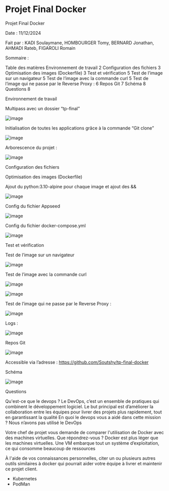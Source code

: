 # Projet Final Docker

Projet Final Docker

Date : 11/12/2024

Fait par : KADI Soulaymane, HOMBOURGER Tomy, BERNARD Jonathan, AHMADI Rateb, FIGAROLI Romain


Sommaire :

Table des matières
Environnement de travail	2
Configuration des fichiers	3
Optimisation des images (Dockerfile)	3
Test et vérification	5
Test de l’image sur un navigateur	5
Test de l’image avec la commande curl	5
Test de l’image qui ne passe par le Reverse Proxy :	6
Repos Git	7
Schéma	8
Questions	8

















Environnement de travail 

Multipass avec un dossier “tp-final”

![image](https://github.com/user-attachments/assets/88f785c6-e156-466f-a70f-488ecb115b1c)

 

Initialisation de toutes les applications grâce à la commande “Git clone”

![image](https://github.com/user-attachments/assets/fb45d3b1-9a13-4462-a1a9-dfa204b2717d)


Arborescence du projet : 

 ![image](https://github.com/user-attachments/assets/427d98cd-981f-4393-8b69-986cace68cee)


Configuration des fichiers

Optimisation des images (Dockerfile)

Ajout du python:3.10-alpine pour chaque image et ajout des &&

 ![image](https://github.com/user-attachments/assets/2d71cbdb-9c99-4f2a-8640-8ec2d3f3cf6d)


Config du fichier Appseed

 ![image](https://github.com/user-attachments/assets/c38979a2-55e7-4794-9fcd-465c9273024d)


Config du fichier docker-compose.yml
 
![image](https://github.com/user-attachments/assets/ca584a10-55a9-403f-bfd2-40c862a2bffe)






Test et vérification

Test de l’image sur un navigateur

 ![image](https://github.com/user-attachments/assets/4a522158-51c2-457d-b784-e8cda80bab4a)


Test de l’image avec la commande curl 

 ![image](https://github.com/user-attachments/assets/6f39c511-8815-4b6d-91ab-cc72cdfd2a77)

![image](https://github.com/user-attachments/assets/98be5b12-2bc0-4c06-bae7-babe85c576ca)

 




Test de l’image qui ne passe par le Reverse Proxy :

 ![image](https://github.com/user-attachments/assets/6b86b964-69c6-40f3-a104-5239718c8f53)


Logs : 

 ![image](https://github.com/user-attachments/assets/d8e0f2d4-7723-4c41-bf6f-b245a95e78f6)







Repos Git

 ![image](https://github.com/user-attachments/assets/a5d1c704-5a95-4654-bcdc-6a69b0f3ba15)


Accessible via l’adresse : https://github.com/Soutshy/tp-final-docker









Schéma 





![image](https://github.com/user-attachments/assets/0ef9c5a0-8346-4489-9c49-0b59064b1648)










Questions 

Qu'est-ce que le devops ?
Le DevOps, c’est un ensemble de pratiques qui combinent le développement logiciel. Le but principal est d’améliorer la collaboration entre les équipes pour livrer des projets plus rapidement, tout en garantissant la qualité
En quoi le devops vous a aidé dans cette mission ?
Nous n’avons pas utilisé le DevOps

Votre chef de projet vous demande de comparer l'utilisation de Docker avec des machines virtuelles. Que répondrez-vous ?
Docker est plus léger que les machines virtuelles. Une VM embarque tout un système d’exploitation, ce qui consomme beaucoup de ressources



À l'aide de vos connaissances personnelles, citer un ou plusieurs autres outils similaires à docker qui pourrait aider votre équipe à livrer et maintenir ce projet client.
-	Kubernetes
-	PodMan
